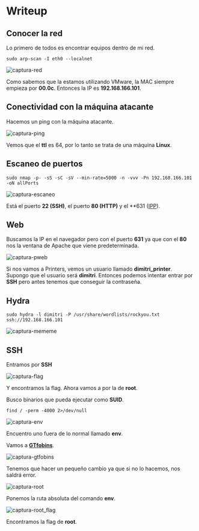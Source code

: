 # Writeup

## Conocer la red

Lo primero de todos es encontrar equipos dentro de mi red.

`sudo arp-scan -I eth0 --localnet`

![captura-red](https://github.com/Alv-fh/Vulnnyx_machines_writeups/assets/109484163/5a5abd23-e602-4544-aabf-d874e63f1c31)

Como sabemos que la estamos utilizando VMware, la MAC siempre empieza por **00.0c**. Entonces la IP es **192.168.166.101**.

## Conectividad con la máquina atacante

Hacemos un ping con la máquina atacante.

![captura-ping](https://github.com/Alv-fh/Vulnnyx_machines_writeups/assets/109484163/2b2f8e4a-0129-4f23-b54f-c8dee2efd523)

Vemos que el **ttl** es 64, por lo tanto se trata de una máquina **Linux**.

## Escaneo de puertos

`sudo nmap -p- -sS -sC -sV --min-rate=5000 -n -vvv -Pn 192.168.166.101 -oN allPorts`

![captura-escaneo](https://github.com/Alv-fh/Vulnnyx_machines_writeups/assets/109484163/da7b8a2c-a67e-4201-82cc-7a7f347417a2)

Está el puerto **22 (SSH)**, el puerto **80 (HTTP)** y el **631 ([IPP](https://es.wikipedia.org/wiki/Internet_Printing_Protocol)).

## Web

Buscamos la IP en el navegador pero con el puerto **631** ya que con el **80** nos la ventana de Apache que viene predeterminada.

![captura-pweb](https://github.com/Alv-fh/Vulnnyx_machines_writeups/assets/109484163/4ec9004d-ff4c-4cbd-96ca-c6c5e2c4dc9b)

Si nos vamos a Printers, vemos un usuario llamado **dimitri_printer**. Supongo que el usuario será **dimitri**.
Entonces podemos intentar entrar por **SSH** pero antes tenemos que conseguir la contraseña.

## Hydra

`sudo hydra -l dimitri -P /usr/share/wordlists/rockyou.txt ssh://192.168.166.101`

![captura-mememe](https://github.com/Alv-fh/Vulnnyx_machines_writeups/assets/109484163/f2e67d49-6feb-41dc-b312-87dc1e6cab30)

## SSH

Entramos por **SSH**

![captura-flag](https://github.com/Alv-fh/Vulnnyx_machines_writeups/assets/109484163/44925e0b-f06e-4543-a24a-d5ea7b5b4a8a)

Y encontramos la flag. Ahora vamos a por la de **root**.

Busco binarios que pueda ejecutar como **SUID**.

`find / -perm -4000 2>/dev/null`

![captura-env](https://github.com/Alv-fh/Vulnnyx_machines_writeups/assets/109484163/080e9af5-ad05-4d96-ab13-23de3c512c6f)

Encuentro uno fuera de lo normal llamado **env**.

Vamos a **[GTfobins](https://GTfobins.github.io)**.

![captura-gtfobins](https://github.com/Alv-fh/Vulnnyx_machines_writeups/assets/109484163/9c431bce-23fd-47d7-a58b-ff1d2a278424)

Tenemos que hacer un pequeño cambio ya que si no lo hacemos, nos saldrá error.

![captura-root](https://github.com/Alv-fh/Vulnnyx_machines_writeups/assets/109484163/ec779fe7-1465-442b-89c2-36eec862dde6)

Ponemos la ruta absoluta del comando **env**.

![captura-root_flag](https://github.com/Alv-fh/Vulnnyx_machines_writeups/assets/109484163/1cc94cd9-c14d-4a18-ab44-d95ffb143988)

Encontramos la flag de **root**.

